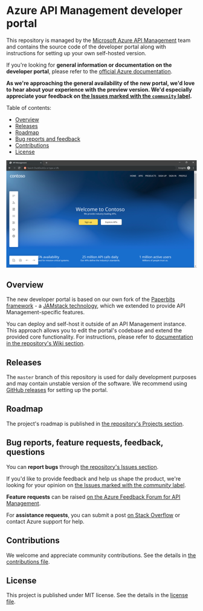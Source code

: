 # Azure API Management developer portal

This repository is managed by the [Microsoft Azure API Management](https://aka.ms/apimrocks) team and contains the source code of the developer portal along with instructions for setting up your own self-hosted version.

If you're looking for **general information or documentation on the developer portal**, please refer to the [official Azure documentation](https://aka.ms/apimdocs/portal).

**As we're approaching the general availability of the new portal, we'd love to hear about your experience with the preview version. We'd especially appreciate your feedback on [the Issues marked with the `community` label](https://github.com/Azure/api-management-developer-portal/issues?q=is%3Aopen+is%3Aissue+label%3Acommunity).**

Table of contents:

- [Overview](#overview)
- [Releases](#releases)
- [Roadmap](#roadmap)
- [Bug reports and feedback](#feedback)
- [Contributions](#contributions)
- [License](#license)

![API Management developer portal](readme/portal.png)

## <a name="overview"></a> Overview

The new developer portal is based on our own fork of the [Paperbits framework](http://paperbits.io/) - a [JAMstack technology](https://jamstack.org/), which we extended to provide API Management-specific features.

You can deploy and self-host it outside of an API Management instance. This approach allows you to edit the portal's codebase and extend the provided core functionality. For  instructions, please refer to [documentation in the repository's Wiki section](https://github.com/Azure/api-management-developer-portal/wiki).

## <a name="releases"></a> Releases

The `master` branch of this repository is used for daily development purposes and may contain unstable version of the software. We recommend using [GitHub releases](https://github.com/Azure/api-management-developer-portal/releases) for setting up the portal.

## <a name="roadmap"></a> Roadmap

The project's roadmap is published in [the repository's Projects section](https://github.com/Azure/api-management-developer-portal/projects).

## <a name="feedback"></a> Bug reports, feature requests, feedback, questions

You can **report bugs** through [the repository's Issues section](https://github.com/Azure/api-management-developer-portal/issues).

If you'd like to provide feedback and help us shape the product, we're looking for your opinion on [the Issues marked with the *community* label](https://github.com/Azure/api-management-developer-portal/issues?q=is%3Aopen+is%3Aissue+label%3Acommunity).

**Feature requests** can be raised [on the Azure Feedback Forum for API Management](https://aka.ms/apimwish).

For **assistance requests**, you can submit a post [on Stack Overflow](http://aka.ms/apimso) or contact Azure support for help.

## <a name="contributions"></a> Contributions

We welcome and appreciate community contributions. See the details in [the contributions file](CONTRIBUTIONS.md).

## <a name="license"></a> License

This project is published under MIT license. See the details in the [license file](license).